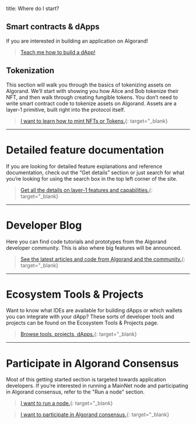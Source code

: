 title: Where do I start?

## Smart contracts & dApps

If you are interested in building an application on Algorand! 

> [Teach me how to build a dApp!](/docs/get-details/dapps/smart-contracts/)

## Tokenization

This section will walk you through the basics of tokenizing assets on Algorand. We’ll start with showing you how Alice and Bob tokenize their NFT, and then walk through creating fungible tokens. You don’t need to write smart contract code to tokenize assets on Algorand. Assets are a layer-1 primitive, built right into the protocol itself.

> [I want to learn how to mint NFTs or Tokens.](/docs/get-details/asa.md){: target="_blank}

-----

# Detailed feature documentation

If you are looking for detailed feature explanations and reference documentation, check out the “Get details” section or just search for what you’re looking for using the search box in the top left corner of the site.

> [Get all the details on layer-1 features and capabilities.](/docs/get-details/){: target="_blank}

-----

# Developer Blog

Here you can find code tutorials and prototypes from the Algorand developer community. This is also where big features will be announced. 

> [See the latest articles and code from Algorand and the community.](../../../../blog/){: target="_blank}

-----

# Ecosystem Tools & Projects

Want to know what IDEs are available for building dApps or which wallets you can integrate with your dApp? These sorts of developer tools and projects can be found on the Ecosystem Tools & Projects page.

> [Browse tools, projects, dApps.](../../../../ecosystem-projects/){: target="_blank}

-----

# Participate in Algorand Consensus

Most of this getting started section is targeted towards application developers. If you’re interested in running a MainNet node and participating in Algorand consensus, refer to the "Run a node" section.

> [I want to run a node.](/docs/run-a-node/setup/types/){: target="_blank}

> [I want to participate in Algorand consensus.](/docs/run-a-node/participate/){: target="_blank}

